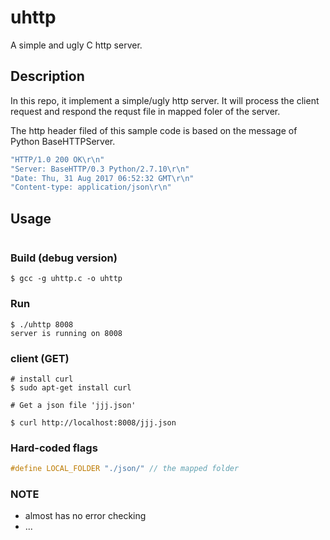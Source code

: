 # uhttp

A simple and ugly C http server.

## Description

In this repo, it implement a simple/ugly http server.  It will process the client request
and respond the requst file in mapped foler of the server.

The http header filed of this sample code is based on the message of Python BaseHTTPServer.

```C
"HTTP/1.0 200 OK\r\n"
"Server: BaseHTTP/0.3 Python/2.7.10\r\n"
"Date: Thu, 31 Aug 2017 06:52:32 GMT\r\n"
"Content-type: application/json\r\n"
```

## Usage

```
```

### Build (debug version)
```
$ gcc -g uhttp.c -o uhttp
```
### Run
```
$ ./uhttp 8008
server is running on 8008
```

### client (GET)
```
# install curl
$ sudo apt-get install curl

# Get a json file 'jjj.json'

$ curl http://localhost:8008/jjj.json
```

### Hard-coded flags
```C
#define LOCAL_FOLDER "./json/" // the mapped folder
```
### NOTE
- almost has no error checking
- ...